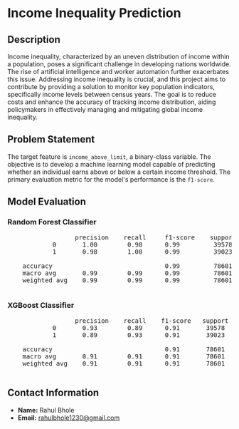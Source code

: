 <!DOCTYPE html>
<html lang="en">

<head>
  <meta charset="UTF-8">
  <meta name="viewport" content="width=device-width, initial-scale=1.0">
</head>

<body>

  <h1>Income Inequality Prediction</h1>

  <h2>Description</h2>

  <p>Income inequality, characterized by an uneven distribution of income within a population, poses a significant challenge in developing nations worldwide. The rise of artificial intelligence and worker automation further exacerbates this issue. Addressing income inequality is crucial, and this project aims to contribute by providing a solution to monitor key population indicators, specifically income levels between census years. The goal is to reduce costs and enhance the accuracy of tracking income distribution, aiding policymakers in effectively managing and mitigating global income inequality.</p>

  <h2>Problem Statement</h2>

  <p>The target feature is <code>income_above_limit</code>, a binary-class variable. The objective is to develop a machine learning model capable of predicting whether an individual earns above or below a certain income threshold. The primary evaluation metric for the model's performance is the <code>f1-score</code>.</p>

  <h2>Model Evaluation</h2>

  <h3>Random Forest Classifier</h3>

  <pre>
                  precision    recall     f1-score    support
            0       1.00        0.98      0.99         39578
            1       0.98        1.00      0.99         39023

    accuracy                              0.99         78601
    macro avg       0.99        0.99      0.99         78601
    weighted avg    0.99        0.99      0.99         78601
  </pre>

  <h3>XGBoost Classifier</h3>

  <pre>
                  precision    recall    f1-score   support
            0       0.93        0.89      0.91       39578
            1       0.89        0.93      0.91       39023

    accuracy                              0.91       78601
    macro avg       0.91        0.91      0.91       78601
    weighted avg    0.91        0.91      0.91       78601
  </pre>


  <h2>Contact Information</h2>

  <ul>
    <li><strong>Name:</strong> Rahul Bhole</li>
    <li><strong>Email:</strong> <a href="mailto:rahulbhole1230@gmail.com">rahulbhole1230@gmail.com</a></li>
  </ul>

</body>

</html>
